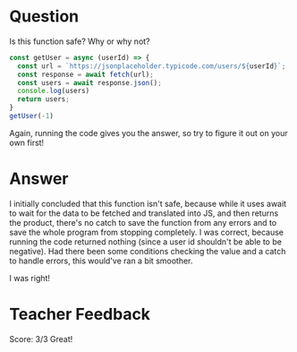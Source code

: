 # Question

Is this function safe? Why or why not?

```js
const getUser = async (userId) => {
  const url = `https://jsonplaceholder.typicode.com/users/${userId}`;
  const response = await fetch(url);
  const users = await response.json();
  console.log(users)
  return users;
}
getUser(-1)
```

Again, running the code gives you the answer, so try to figure it out on your own first!

# Answer
I initially concluded that this function isn't safe, because while it uses await to wait for the data to be fetched and translated into JS, and then returns the product, there's no catch to save the function from any errors and to save the whole program from stopping completely. I was correct, because running the code returned nothing (since a user id shouldn't be able to be negative). Had there been some conditions checking the value and a catch to handle errors, this would've ran a bit smoother. 

I was right!

# Teacher Feedback
Score: 3/3
Great!
